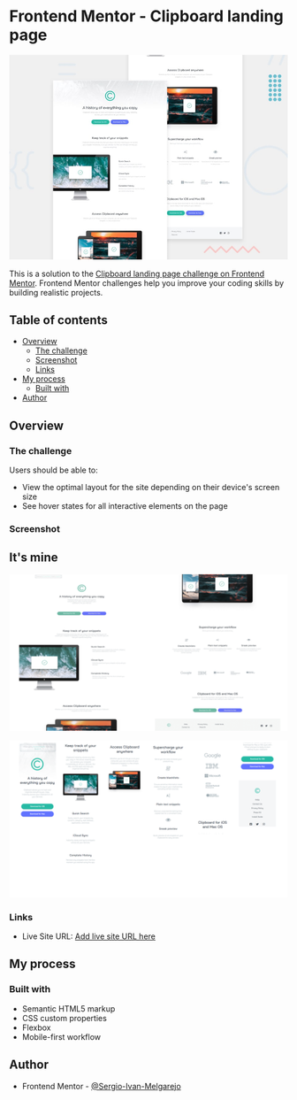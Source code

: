 # Frontend Mentor - Clipboard landing page

![Design preview for the Clipboard landing page coding challenge](./design/desktop-preview.jpg)

This is a solution to the [Clipboard landing page challenge on Frontend Mentor](https://www.frontendmentor.io/challenges/clipboard-landing-page-5cc9bccd6c4c91111378ecb9). Frontend Mentor challenges help you improve your coding skills by building realistic projects. 

## Table of contents

- [Overview](#overview)
  - [The challenge](#the-challenge)
  - [Screenshot](#screenshot)
  - [Links](#links)
- [My process](#my-process)
  - [Built with](#built-with)
- [Author](#author)

## Overview

### The challenge

Users should be able to:

- View the optimal layout for the site depending on their device's screen size
- See hover states for all interactive elements on the page


### Screenshot

## It's mine

![](./design/1.png)


![](./design/2.png)

### Links

- Live Site URL: [Add live site URL here](https://sergio-ivan-melgarejo.github.io/Front-Mentor-20/)

## My process

### Built with

- Semantic HTML5 markup
- CSS custom properties
- Flexbox
- Mobile-first workflow

## Author

- Frontend Mentor - [@Sergio-Ivan-Melgarejo](https://www.frontendmentor.io/profile/Sergio-Ivan-Melgarejo)
